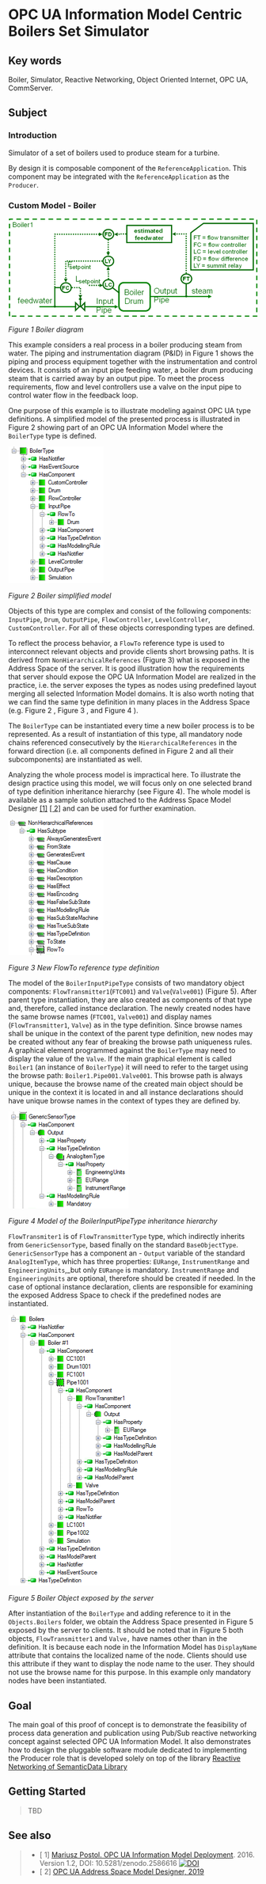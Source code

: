 ﻿# OPC UA Information Model Centric Boilers Set Simulator

## Key words

Boiler, Simulator, Reactive Networking, Object Oriented Internet, OPC UA, CommServer.

## Subject

### Introduction

Simulator of a set of boilers used to produce steam for a turbine. 

By design it is composable component of the `ReferenceApplication`. This component may be integrated with the `ReferenceApplication` as the `Producer`.

### Custom Model - Boiler

![Figure 1 Boiler diagram.](../../CommonResources/Media/Boiler/image001.png)

*Figure 1 Boiler diagram*

This example considers a real process in a boiler producing steam from water. The piping and instrumentation diagram (P&ID) in Figure 1 shows the piping and process equipment together with the instrumentation and control devices. It consists of an input pipe feeding water, a boiler drum producing steam that is carried away by an output pipe. To meet the process requirements, flow and level controllers use a valve on the input pipe to control water flow in the feedback loop.

One purpose of this example is to illustrate modeling against OPC UA type definitions. A simplified model of the presented process is illustrated in Figure 2 showing part of an OPC UA Information Model where the `BoilerType` type is defined.

![Figure 2 Boiler simplified model](../../CommonResources/Media/Boiler/image003.png)

*Figure 2 Boiler simplified model*

Objects of this type are complex and consist of the following components: `InputPipe`, `Drum`, `OutputPipe`, `FlowController`, `LevelController`, `CustomController`. For all of these objects corresponding types are defined.

To reflect the process behavior, a `FlowTo` reference type is used to interconnect relevant objects and provide clients short browsing paths. It is derived from `NonHierarchicalReferences` (Figure 3) what is exposed in the Address Space of the server. It is good illustration how the requirements that server should expose the OPC UA Information Model are realized in the practice, i.e. the server exposes the types as nodes using predefined layout merging all selected Information Model domains. It is also worth noting that we can find the same type definition in many places in the Address Space (e.g. Figure 2 , Figure 3 , and Figure 4 ).

The `BoilerType` can be instantiated every time a new boiler process is to be represented. As a result of instantiation of this type, all mandatory node chains referenced consecutively by the `HierarchicalReferences` in the forward direction (i.e. all components defined in Figure 2 and all their subcomponents) are instantiated as well.

Analyzing the whole process model is impractical here. To illustrate the design practice using this model, we will focus only on one selected brand of type definition inheritance hierarchy (see Figure 4). The whole model is available as a sample solution attached to the Address Space Model Designer [\[1\]][CAS.OPCUAIMD] [\[ 2\]][CAS.ASMD] and can be used for further examination.

![Figure 3  New FlowTo reference type definition](../../CommonResources/Media/Boiler/image005.png)

*Figure 3  New FlowTo reference type definition*

The model of the `BoilerInputPipeType` consists of two mandatory object components: `FlowTransmitter1`(`FTC001`) and `Valve`(`Valve001`) (Figure 5). After parent type instantiation, they are also created as components of that type and, therefore, called instance declaration. The newly created nodes have the same browse names (`FTC001`, `Valve001`) and display names (`FlowTransmitter1`, `Valve`) as in the type definition. Since browse names shall be unique in the context of the parent type definition, new nodes may be created without any fear of breaking the browse path uniqueness rules. A graphical element programmed against the `BoilerType` may need to display the value of the `Valve`. If the main graphical element is called `Boiler1` (an instance of `BoilerType`) it will need to refer to the target using the browse path: `Boiler1.Pipe001.Valve001`. This browse path is always unique, because the browse name of the created main object should be unique in the context it is located in and all instance declarations should have unique browse names in the context of types they are defined by.

![Figure 4 Model of the BoilerInputPipeType inheritance hierarchy](../../CommonResources/Media/Boiler/image007.png)

*Figure 4 Model of the BoilerInputPipeType inheritance hierarchy*

`FlowTransmiter1` is of `FlowTransmitterType` type, which indirectly inherits from `GenericSensorType`, based finally on the standard `BaseObjectType`. `GenericSensorType` has a component an - `Output` variable of the
standard `AnalogItemType`, which has three properties: `EURange`, `InstrumentRange` and `EngineeringUnits`,_but only `EURange` is mandatory. `InstrumentRange` and `EngineeringUnits` are optional, therefore should be created if needed. In the case of optional instance declaration, clients are responsible for examining the exposed Address Space to check if the predefined nodes are instantiated.

![Figure 5 Boiler Object exposed by the server](../../CommonResources/Media/Boiler/image009.png)

*Figure 5 Boiler Object exposed by the server*

After instantiation of the `BoilerType` and adding reference to it in the `Objects.Boilers` folder, we obtain the Address Space presented in Figure 5 exposed by the server to clients. It should be noted that in Figure 5 both objects, `FlowTransmitter1` and `Valve,` have names other than in the definition. It is because each node in the Information Model has `DisplayName` attribute that contains the localized name of the node. Clients should use this attribute if they want to display the node name to the user. They should not use the browse name for this purpose. In this example only mandatory nodes have been instantiated.

## Goal 

The main goal of this proof of concept is to demonstrate the feasibility of process data generation and publication using Pub/Sub reactive networking concept against selected OPC UA Information Model. It also demonstrates how to design the pluggable software module dedicated to implementing the Producer role that is developed solely on top of the library  [Reactive Networking of SemanticData Library](../../Networking/SemanticData/README.MD)

## Getting Started

> TBD

## See also

> - [ 1] [Mariusz Postol. OPC UA Information Model Deployment][CAS.OPCUAIMD]. 2016. Version 1.2, DOI: 10.5281/zenodo.2586616 [![DOI](https://zenodo.org/badge/DOI/10.5281/zenodo.2586616.svg)](https://doi.org/10.5281/zenodo.2586616)
> - [ 2] [OPC UA Address Space Model Designer, 2019][CAS.ASMD]

[CAS.ASMD]: http://www.commsvr.com/Products/OPCUA/UAModelDesigner.aspx
[CAS.OPCUAIMD]: http://www.commsvr.com/InternetDSL/commserver/P_DowloadCenter/P_Publications/20140301E_DeploymentInformationModel.pdf